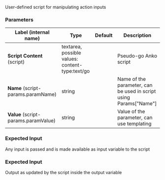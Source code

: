 
 User-defined script for manipulating action inputs

### Parameters
|Label (internal name)|Type|Default|Description|
|---|---|---|---|
|**Script Content** (script)|textarea, possible values: content-type:text/go||Pseudo-go Anko script|
|**Name** (script-params.paramName)|string||Name of the parameter, can be used in script using Params["Name"]|
|**Value** (script-params.paramValue)|string||Value of the parameter, can use templating|



### Expected Input
Any input is passed and is made available as input variable to the script


### Expected Input
Output as updated by the script inside the output variable



